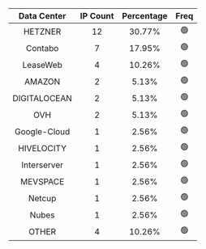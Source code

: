 | Data Center | IP Count | Percentage | Freq |
|:------------:|:--------:|:-----------:|:-----:|
| HETZNER | 12 | 30.77% | 🟢 |
| Contabo | 7 | 17.95% | 🟢 |
| LeaseWeb | 4 | 10.26% | 🟢 |
| AMAZON | 2 | 5.13% | 🟢 |
| DIGITALOCEAN | 2 | 5.13% | 🟢 |
| OVH | 2 | 5.13% | 🟢 |
| Google-Cloud | 1 | 2.56% | 🟢 |
| HIVELOCITY | 1 | 2.56% | 🟢 |
| Interserver | 1 | 2.56% | 🟢 |
| MEVSPACE | 1 | 2.56% | 🟢 |
| Netcup | 1 | 2.56% | 🟢 |
| Nubes | 1 | 2.56% | 🟢 |
| OTHER | 4 | 10.26% | 🟢 |